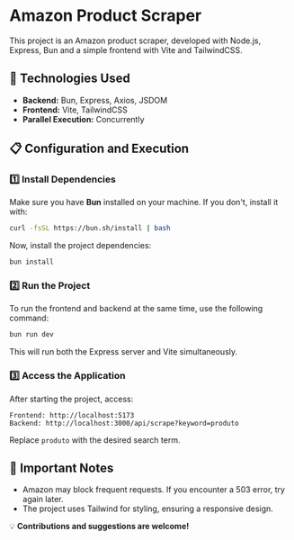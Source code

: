 # Amazon Product Scraper

This project is an Amazon product scraper, developed with Node.js, Express, Bun and a simple frontend with Vite and TailwindCSS.

## 🚀 Technologies Used

- **Backend:** Bun, Express, Axios, JSDOM
- **Frontend:** Vite, TailwindCSS
- **Parallel Execution:** Concurrently

## 📋 Configuration and Execution

### 1️⃣ Install Dependencies

Make sure you have **Bun** installed on your machine. If you don't, install it with:
```sh
curl -fsSL https://bun.sh/install | bash
```
Now, install the project dependencies:
```sh
bun install
```

### 2️⃣ Run the Project
To run the frontend and backend at the same time, use the following command:
```sh
bun run dev
```
This will run both the Express server and Vite simultaneously.

### 3️⃣ Access the Application
After starting the project, access:
```
Frontend: http://localhost:5173
Backend: http://localhost:3000/api/scrape?keyword=produto
```
Replace `produto` with the desired search term.

## 📜 Important Notes
- Amazon may block frequent requests. If you encounter a 503 error, try again later.
- The project uses Tailwind for styling, ensuring a responsive design.

💡 **Contributions and suggestions are welcome!**